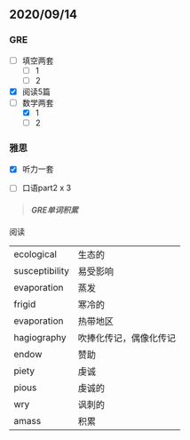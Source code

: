 ## 2020/09/14

### **GRE**

- [ ] 填空两套
  - [ ] 1
  - [ ] 2
- [x] 阅读5篇
- [ ] 数学两套
  - [x] 1 
  - [ ]  2

### **雅思**

- [x] 听力一套
- [ ] 口语part2 x 3



> #### *GRE单词积累*

阅读

|                |                        |
| -------------- | ---------------------- |
| ecological     | 生态的                 |
| susceptibility | 易受影响               |
| evaporation    | 蒸发                   |
| frigid         | 寒冷的                 |
| evaporation    | 热带地区               |
| hagiography    | 吹捧化传记，偶像化传记 |
| endow          | 赞助                   |
| piety          | 虔诚                   |
| pious          | 虔诚的                 |
| wry            | 讽刺的                 |
| amass          | 积累                   |

